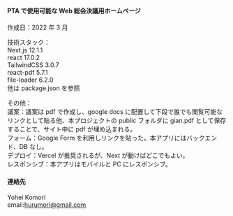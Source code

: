 #### PTA で使用可能な Web 総会決議用ホームページ

作成日：2022 年 3 月

技術スタック：<br>
Next.js 12.1.1<br>
react 17.0.2<br>
TailwindCSS 3.0.7<br>
react-pdf 5.7.1<br>
file-loader 6.2.0<br>
他は package.json を参照<br>

その他：<br>
議案：議案は pdf で作成し、google docs に配置して下段で誰でも閲覧可能なリンクとして貼る他、本プロジェクトの public フォルダに gian.pdf として保存することで、サイト中に pdf が埋め込まれる。<br>
フォーム：Google Form を利用しリンクを貼った。本アプリにはバックエンド、DB なし。<br>
デプロイ：Vercel が推奨されるが、Next が動けばどこでもよい。<br>
レスポンシブ：本アプリはモバイルと PC にレスポンシブ。<br>

#### 連絡先

Yohei Komori<br>
email:hurumori@gmail.com

